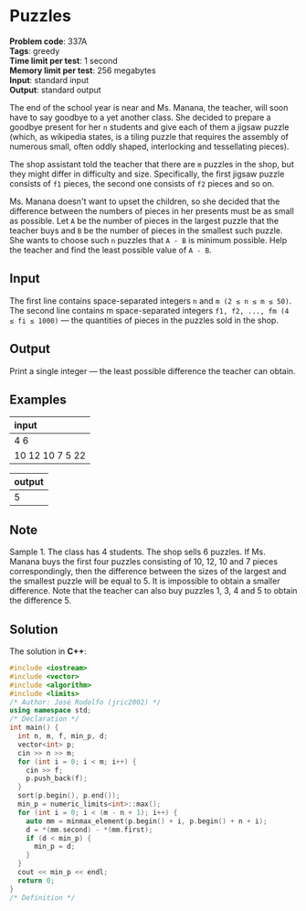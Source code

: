 # Puzzles
**Problem code**: 337A  
**Tags**: greedy  
**Time limit per test**: 1 second  
**Memory limit per test**: 256 megabytes  
**Input**: standard input  
**Output**: standard output  

The end of the school year is near and Ms. Manana, the teacher, will soon have to say goodbye to a yet another class. She decided to prepare a goodbye present for her `n` students and give each of them a jigsaw puzzle (which, as wikipedia states, is a tiling puzzle that requires the assembly of numerous small, often oddly shaped, interlocking and tessellating pieces).

The shop assistant told the teacher that there are `m` puzzles in the shop, but they might differ in difficulty and size. Specifically, the first jigsaw puzzle consists of `f1` pieces, the second one consists of `f2` pieces and so on.

Ms. Manana doesn't want to upset the children, so she decided that the difference between the numbers of pieces in her presents must be as small as possible. Let `A` be the number of pieces in the largest puzzle that the teacher buys and `B` be the number of pieces in the smallest such puzzle. She wants to choose such `n` puzzles that `A - B` is minimum possible. Help the teacher and find the least possible value of `A - B`.

## Input
The first line contains space-separated integers `n` and `m (2 ≤ n ≤ m ≤ 50)`. The second line contains m space-separated integers `f1, f2, ..., fm (4 ≤ fi ≤ 1000)` — the quantities of pieces in the puzzles sold in the shop.

## Output
Print a single integer — the least possible difference the teacher can obtain.

## Examples
| input |
| :--- |
| 4 6 |
| 10 12 10 7 5 22 |

| output |
| :--- |
| 5 |

## Note
Sample 1. The class has 4 students. The shop sells 6 puzzles. If Ms. Manana buys the first four puzzles consisting of 10, 12, 10 and 7 pieces correspondingly, then the difference between the sizes of the largest and the smallest puzzle will be equal to 5. It is impossible to obtain a smaller difference. Note that the teacher can also buy puzzles 1, 3, 4 and 5 to obtain the difference 5.

## Solution
The solution in **C++**:
```cpp
#include <iostream>
#include <vector>
#include <algorithm>
#include <limits>
/* Author: José Rodolfo (jric2002) */
using namespace std;
/* Declaration */
int main() {
  int n, m, f, min_p, d;
  vector<int> p;
  cin >> n >> m;
  for (int i = 0; i < m; i++) {
    cin >> f;
    p.push_back(f);
  }
  sort(p.begin(), p.end());
  min_p = numeric_limits<int>::max();
  for (int i = 0; i < (m - n + 1); i++) {
    auto mm = minmax_element(p.begin() + i, p.begin() + n + i);
    d = *(mm.second) - *(mm.first);
    if (d < min_p) {
      min_p = d;
    }
  }
  cout << min_p << endl;
  return 0;
}
/* Definition */
```